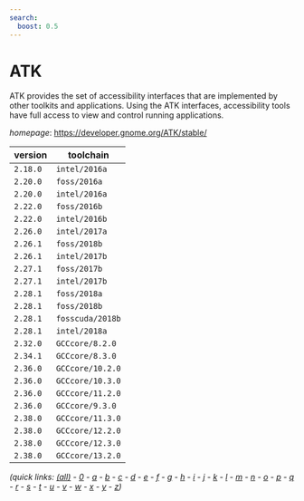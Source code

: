 ```yaml
---
search:
  boost: 0.5
---
```

# ATK

ATK provides the set of accessibility interfaces that are implemented by other  toolkits and applications. Using the ATK interfaces, accessibility tools have  full access to view and control running applications.

*homepage*: <https://developer.gnome.org/ATK/stable/>

version | toolchain
--------|----------
``2.18.0`` | ``intel/2016a``
``2.20.0`` | ``foss/2016a``
``2.20.0`` | ``intel/2016a``
``2.22.0`` | ``foss/2016b``
``2.22.0`` | ``intel/2016b``
``2.26.0`` | ``intel/2017a``
``2.26.1`` | ``foss/2018b``
``2.26.1`` | ``intel/2017b``
``2.27.1`` | ``foss/2017b``
``2.27.1`` | ``intel/2017b``
``2.28.1`` | ``foss/2018a``
``2.28.1`` | ``foss/2018b``
``2.28.1`` | ``fosscuda/2018b``
``2.28.1`` | ``intel/2018a``
``2.32.0`` | ``GCCcore/8.2.0``
``2.34.1`` | ``GCCcore/8.3.0``
``2.36.0`` | ``GCCcore/10.2.0``
``2.36.0`` | ``GCCcore/10.3.0``
``2.36.0`` | ``GCCcore/11.2.0``
``2.36.0`` | ``GCCcore/9.3.0``
``2.38.0`` | ``GCCcore/11.3.0``
``2.38.0`` | ``GCCcore/12.2.0``
``2.38.0`` | ``GCCcore/12.3.0``
``2.38.0`` | ``GCCcore/13.2.0``


*(quick links: [(all)](../index.md) - [0](../0/index.md) - [a](../a/index.md) - [b](../b/index.md) - [c](../c/index.md) - [d](../d/index.md) - [e](../e/index.md) - [f](../f/index.md) - [g](../g/index.md) - [h](../h/index.md) - [i](../i/index.md) - [j](../j/index.md) - [k](../k/index.md) - [l](../l/index.md) - [m](../m/index.md) - [n](../n/index.md) - [o](../o/index.md) - [p](../p/index.md) - [q](../q/index.md) - [r](../r/index.md) - [s](../s/index.md) - [t](../t/index.md) - [u](../u/index.md) - [v](../v/index.md) - [w](../w/index.md) - [x](../x/index.md) - [y](../y/index.md) - [z](../z/index.md))*

